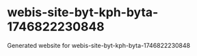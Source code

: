 # webis-site-byt-kph-byta-1746822230848
Generated website for webis-site-byt-kph-byta-1746822230848

